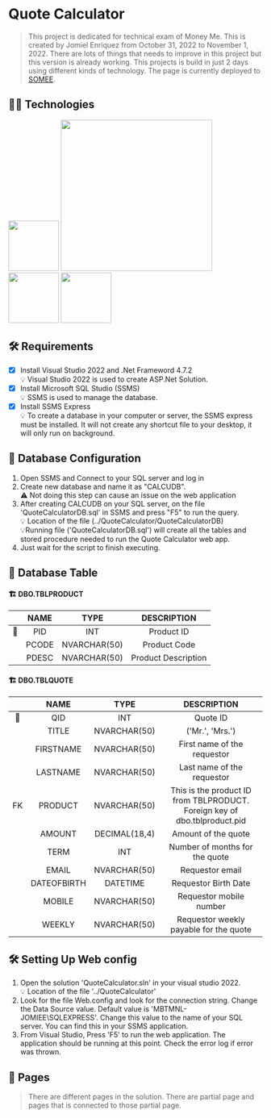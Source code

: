 # Quote Calculator
>This project is dedicated for technical exam of Money Me. This is created by Jomiel Enriquez from October 31, 2022 to November 1, 2022. There are lots of things that needs to improve in this project but this version is already working. This projects is build in just 2 days using different kinds of technology. The page is currently deployed to [SOMEE](http://www.quotecalculator.somee.com/).

## :technologist: Technologies
<p float="left">
  <img src="https://venturebeat.com/wp-content/uploads/2015/10/Microsoft_.NET_Logo.svg_.png?w=1200&strip=all" width="100" />
  <img src="https://www.freepnglogos.com/uploads/html5-logo-png/html5-logo-devextreme-multi-purpose-controls-html-javascript-3.png" width="300" /> 
  <img src="https://user-images.githubusercontent.com/77730490/199245570-14b109d0-efda-4cdb-bf55-f4c21503c1de.png" width="100" /> 
  <img src="https://static.wikia.nocookie.net/logopedia/images/e/ec/Microsoft_Visual_Studio_2022.svg/revision/latest/scale-to-width-down/250?cb=20211027141551" width="100" /> 
</p>

## :hammer_and_wrench: Requirements
- [x] Install Visual Studio 2022 and .Net Frameword 4.7.2
   <br/> :bulb: Visual Studio 2022 is used to create ASP.Net Solution.
- [x] Install Microsoft SQL Studio (SSMS)
   <br/> :bulb: SSMS is used to manage the database.
- [x] Install SSMS Express
   <br/> :bulb: To create a database in your computer or server, the SSMS express must be installed. It will not create any shortcut file to your desktop, it will only run on background.

## 🔧 Database Configuration
1. Open SSMS and Connect to your SQL server and log in
2. Create new database and name it as "CALCUDB".
<br/>  ⚠️ Not doing this step can cause an issue on the web application
4. After creating CALCUDB on your SQL server, on the file 'QuoteCalculatorDB.sql' in SSMS and press "F5" to run the query. <br/> 💡 Location of the file (../QuoteCalculator/QuoteCalculatorDB)
<br/>  💡Running file ('QuoteCalculatorDB.sql') will create all the tables and stored procedure needed to run the Quote Calculator web app.
5. Just wait for the script to finish executing.

## 🚧 Database Table
   #### 🏗️ DBO.TBLPRODUCT


|         | NAME    | TYPE  |  DESCRIPTION  |
| :---:   | :---:   | :---: |  :---:        |
|🔑|PID|INT|Product ID|
||PCODE|NVARCHAR(50)|Product Code|
||PDESC|NVARCHAR(50)|Product Description |

   
   
   #### 🏗️ DBO.TBLQUOTE
   
   
||NAME|TYPE|DESCRIPTION|
|:--:|:--:|:--:|:--:|
|🔑|QID|INT|Quote ID|
||TITLE|NVARCHAR(50)|('Mr.', 'Mrs.')|
||FIRSTNAME|NVARCHAR(50)|First name of the requestor|
||LASTNAME|NVARCHAR(50)|Last name of the requestor|
|FK|PRODUCT|NVARCHAR(50)|This is the product ID from TBLPRODUCT. Foreign key of dbo.tblproduct.pid|
||AMOUNT|DECIMAL(18,4)|Amount of the quote|
||TERM|INT|Number of months for the quote|
||EMAIL|NVARCHAR(50)|Requestor email|
||DATEOFBIRTH|DATETIME|Requestor Birth Date|
||MOBILE|NVARCHAR(50)|Requestor mobile number|
||WEEKLY|NVARCHAR(50)|Requestor weekly payable for the quote|

## 🛠️ Setting Up Web config
1. Open the solution 'QuoteCalculator.sln' in your visual studio 2022. <br/> 💡 Location of the file '../QuoteCalculator'
2. Look for the file Web.config and look for the connection string. Change the Data Source value. Default value is 'MBTMNL-JOMIEE\SQLEXPRESS'. Change this value to the name of your SQL server. You can find this in your SSMS application.
3. From Visual Studio, Press 'F5' to run the web application. The application should be running at this point. Check the error log if error was thrown.

## 📄 Pages
> There are different pages in the solution. There are partial page and pages that is connected to those partial page.

